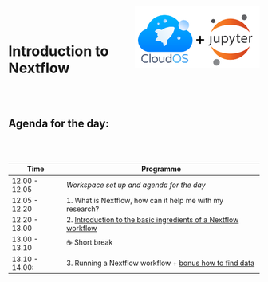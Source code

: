 
<p align="center">
  <img src="https://github.com/lifebit-ai/jax-jupyter/raw/master/img/cloudos_x_jupy.png"  width="250" align="right" >
</p>
<br/><br/>


# Introduction to Nextflow

<br/><br/>


## Agenda for the day:

<br/><br/>

| Time        | Programme       |
| ----------- | --------------------------------------------------------------------------- |
| 12.00 - 12.05 | _Workspace set up and agenda for the day_  |
| 12.05 - 12.20 | 1. What is Nextflow, how can it help me with my research? |
| 12.20 - 13.00 | 2. [Introduction to the basic ingredients of a Nextflow workflow](https://github.com/lifebit-ai/dry-bench-skills-for-researchers/blob/main/classes/4-intro-to-nextflow/nextflow.md) |
| 13.00 - 13.10 |:coffee: Short break |
| 13.10 - 14.00:| 3. Running a Nextflow workflow + [bonus how to find data](https://github.com/lifebit-ai/dry-bench-skills-for-researchers/blob/main/classes/4-intro-to-nextflow/BONUS-Finding-Data.md)|

<br/><br/>
